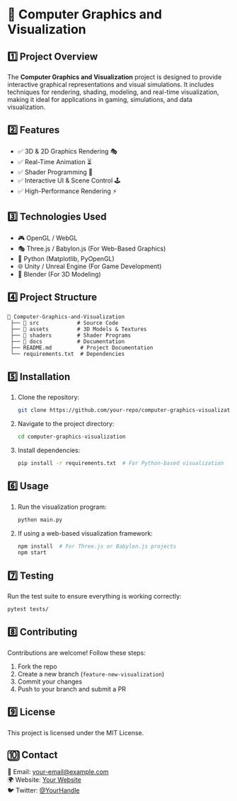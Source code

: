 # 🎨 Computer Graphics and Visualization

## 1️⃣ Project Overview
The **Computer Graphics and Visualization** project is designed to provide interactive graphical representations and visual simulations. It includes techniques for rendering, shading, modeling, and real-time visualization, making it ideal for applications in gaming, simulations, and data visualization.

## 2️⃣ Features
- ✅ 3D & 2D Graphics Rendering 🎭
- ✅ Real-Time Animation ⏳
- ✅ Shader Programming 🎨
- ✅ Interactive UI & Scene Control 🕹️
- ✅ High-Performance Rendering ⚡

## 3️⃣ Technologies Used
- 🎮 OpenGL / WebGL
- 🎭 Three.js / Babylon.js (For Web-Based Graphics)
- 🐍 Python (Matplotlib, PyOpenGL)
- 🌐 Unity / Unreal Engine (For Game Development)
- 🎨 Blender (For 3D Modeling)

## 4️⃣ Project Structure
```
📁 Computer-Graphics-and-Visualization
 ├── 📂 src            # Source Code
 ├── 📂 assets         # 3D Models & Textures
 ├── 📂 shaders        # Shader Programs
 ├── 📂 docs           # Documentation
 ├── README.md         # Project Documentation
 └── requirements.txt  # Dependencies
```

## 5️⃣ Installation
1. Clone the repository:
   ```sh
   git clone https://github.com/your-repo/computer-graphics-visualization.git
   ```
2. Navigate to the project directory:
   ```sh
   cd computer-graphics-visualization
   ```
3. Install dependencies:
   ```sh
   pip install -r requirements.txt  # For Python-based visualization
   ```

## 6️⃣ Usage
1. Run the visualization program:
   ```sh
   python main.py
   ```
2. If using a web-based visualization framework:
   ```sh
   npm install  # For Three.js or Babylon.js projects
   npm start
   ```

## 7️⃣ Testing
Run the test suite to ensure everything is working correctly:
```sh
pytest tests/
```

## 8️⃣ Contributing
Contributions are welcome! Follow these steps:
1. Fork the repo
2. Create a new branch (`feature-new-visualization`)
3. Commit your changes
4. Push to your branch and submit a PR

## 9️⃣ License
This project is licensed under the MIT License.

## 🔟 Contact
📧 Email: your-email@example.com  
🌍 Website: [Your Website](https://your-website.com)  
🐦 Twitter: [@YourHandle](https://twitter.com/YourHandle)
